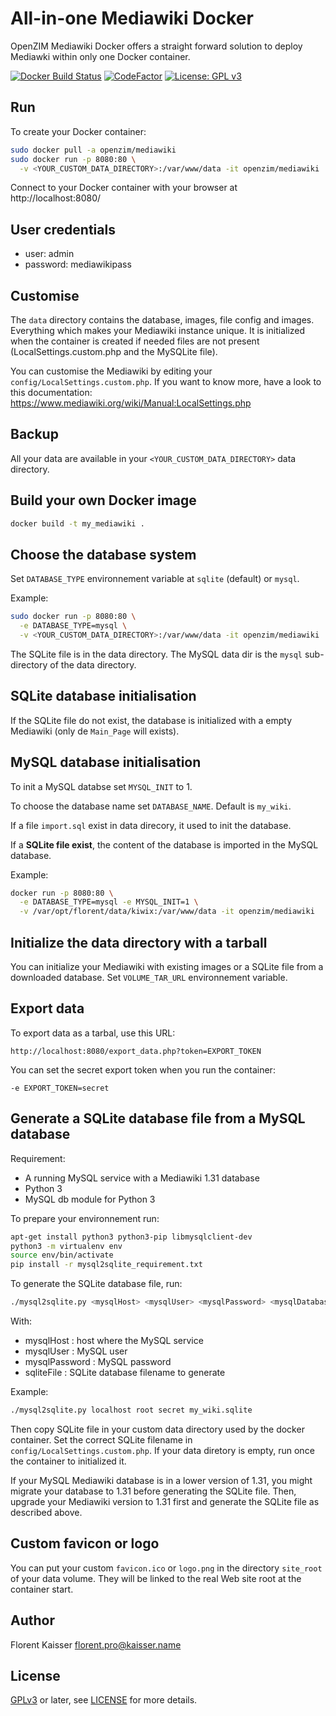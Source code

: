 All-in-one Mediawiki Docker
===========================

OpenZIM Mediawiki Docker offers a straight forward solution to deploy
Mediawki within only one Docker container.

[![Docker Build Status](https://img.shields.io/docker/build/openzim/mediawiki)](https://hub.docker.com/r/openzim/mediawiki)
[![CodeFactor](https://www.codefactor.io/repository/github/openzim/mediawiki-docker/badge)](https://www.codefactor.io/repository/github/openzim/mediawiki-docker)
[![License: GPL v3](https://img.shields.io/badge/License-GPLv3-blue.svg)](https://www.gnu.org/licenses/gpl-3.0)

Run
---

To create your Docker container:

```bash
sudo docker pull -a openzim/mediawiki
sudo docker run -p 8080:80 \
  -v <YOUR_CUSTOM_DATA_DIRECTORY>:/var/www/data -it openzim/mediawiki
```

Connect to your Docker container with your browser at
http://localhost:8080/

User credentials
----------------

* user: admin
* password: mediawikipass

Customise
---------

The `data` directory contains the database, images, file config and
images. Everything which makes your Mediawiki instance unique. It is
initialized when the container is created if needed files are not
present (LocalSettings.custom.php and the MySQLite file).

You can customise the Mediawiki by editing your
`config/LocalSettings.custom.php`. If you want to know more, have a
look to this documentation:
https://www.mediawiki.org/wiki/Manual:LocalSettings.php

Backup
------

All your data are available in your `<YOUR_CUSTOM_DATA_DIRECTORY>`
data directory.

Build your own Docker image
---------------------------

```bash
docker build -t my_mediawiki .
```

Choose the database system
--------------------------

Set `DATABASE_TYPE` environnement variable at `sqlite` (default) or `mysql`.

Example:

```bash
sudo docker run -p 8080:80 \
  -e DATABASE_TYPE=mysql \
  -v <YOUR_CUSTOM_DATA_DIRECTORY>:/var/www/data -it openzim/mediawiki
```

The SQLite file is in  the data directory.
The MySQL data dir is the `mysql` sub-directory of the data directory.

SQLite database initialisation
------------------------------

If the SQLite file do not exist, the database is initialized with a empty
Mediawiki (only de `Main_Page` will exists).

MySQL database initialisation
-----------------------------
To init a MySQL databse set `MYSQL_INIT` to 1.

To choose the database name set `DATABASE_NAME`. Default is `my_wiki`.

If a file `import.sql` exist in data direcory, it used to init the database.

If a **SQLite file exist**, the content of the database is imported in the MySQL
database.

Example:

```bash
docker run -p 8080:80 \
  -e DATABASE_TYPE=mysql -e MYSQL_INIT=1 \
  -v /var/opt/florent/data/kiwix:/var/www/data -it openzim/mediawiki
```

Initialize the data directory with a tarball
--------------------------------------------

You can initialize your Mediawiki with existing images or a SQLite file
from a downloaded database. Set `VOLUME_TAR_URL` environnement variable.

Export data
-----------

To export data as a tarbal, use this URL:

`http://localhost:8080/export_data.php?token=EXPORT_TOKEN`

You can set the secret export token when you run the container:

`-e EXPORT_TOKEN=secret`

Generate a SQLite database file from a MySQL database
-----------------------------------------------------

Requirement:

* A running MySQL service with a Mediawiki 1.31 database
* Python 3
* MySQL db module for Python 3

To prepare your environnement run:

```bash
apt-get install python3 python3-pip libmysqlclient-dev
python3 -m virtualenv env
source env/bin/activate
pip install -r mysql2sqlite_requirement.txt
```

To generate the SQLite database file, run:

```bash
./mysql2sqlite.py <mysqlHost> <mysqlUser> <mysqlPassword> <mysqlDatabase> <sqliteFile>
```

With:

* mysqlHost : host where the MySQL service
* mysqlUser : MySQL user
* mysqlPassword : MySQL password
* sqliteFile : SQLite database filename to generate

Example:

```bash
./mysql2sqlite.py localhost root secret my_wiki.sqlite
```

Then copy SQLite file in your custom data directory used by the docker container.
Set the correct SQLite filename in `config/LocalSettings.custom.php`. If your
data diretory is empty, run once the container to initialized it.

If your MySQL Mediawiki database is in a lower version of 1.31, you might
migrate your database to 1.31 before generating the SQLite file. Then,
upgrade your Mediawiki version to 1.31 first and generate the SQLite file as
described above.

Custom favicon or logo
----------------------

You can put your custom `favicon.ico` or `logo.png` in the directory
`site_root` of your data volume. They will be linked to the real Web
site root at the container start.

Author
------

Florent Kaisser <florent.pro@kaisser.name>

License
-------

[GPLv3](https://www.gnu.org/licenses/gpl-3.0) or later, see
[LICENSE](LICENSE) for more details.
